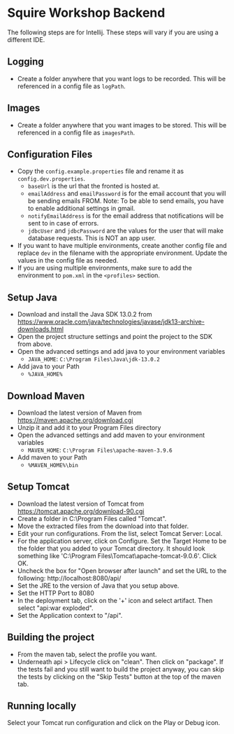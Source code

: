 # Squire Workshop Backend
The following steps are for Intellij. These steps will vary if you are using a different IDE.

## Logging
* Create a folder anywhere that you want logs to be recorded. This will be referenced in a config file as `logPath`.

## Images
* Create a folder anywhere that you want images to be stored. This will be referenced in a config file as `imagesPath`.

## Configuration Files
* Copy the `config.example.properties` file and rename it as `config.dev.properties`.
    * `baseUrl` is the url that the fronted is hosted at.
    * `emailAddress` and `emailPassword` is for the email account that you will be sending emails FROM. Note: To be able to send emails, you have to enable additional settings in gmail.
    * `notifyEmailAddress` is for the email address that notifications will be sent to in case of errors.
    * `jdbcUser` and `jdbcPassword` are the values for the user that will make database requests. This is NOT an app user.
* If you want to have multiple environments, create another config file and replace `dev` in the filename with the appropriate environment. Update the values in the config file as needed.
* If you are using multiple environments, make sure to add the environment to `pom.xml` in the `<profiles>` section.

## Setup Java
* Download and install the Java SDK 13.0.2 from https://www.oracle.com/java/technologies/javase/jdk13-archive-downloads.html
* Open the project structure settings and point the project to the SDK from above.
* Open the advanced settings and add java to your environment variables
  * `JAVA_HOME`: `C:\Program Files\Java\jdk-13.0.2`
* Add java to your Path
  * `%JAVA_HOME%`

## Download Maven
* Download the latest version of Maven from https://maven.apache.org/download.cgi
* Unzip it and add it to your Program Files directory
* Open the advanced settings and add maven to your environment variables
  * `MAVEN_HOME`: `C:\Program Files\apache-maven-3.9.6`
* Add maven to your Path
  * `%MAVEN_HOME%\bin`

## Setup Tomcat
* Download the latest version of Tomcat from https://tomcat.apache.org/download-90.cgi
* Create a folder in C:\Program Files called "Tomcat".
* Move the extracted files from the download into that folder.
* Edit your run configurations. From the list, select Tomcat Server: Local.
* For the application server, click on Configure. Set the Target Home to be the folder that you added to your Tomcat directory. It should look something like 'C:\Program Files\Tomcat\apache-tomcat-9.0.6'. Click OK.
* Uncheck the box for "Open browser after launch" and set the URL to the following: http://localhost:8080/api/
* Set the JRE to the version of Java that you setup above.
* Set the HTTP Port to 8080
* In the deployment tab, click on the '+' icon and select artifact. Then select "api:war exploded".
* Set the Application context to "/api".

## Building the project
* From the maven tab, select the profile you want.
* Underneath api > Lifecycle click on "clean". Then click on "package". If the tests fail and you still want to build the project anyway, you can skip the tests by clicking on the "Skip Tests" button at the top of the maven tab.

## Running locally
Select your Tomcat run configuration and click on the Play or Debug icon.
